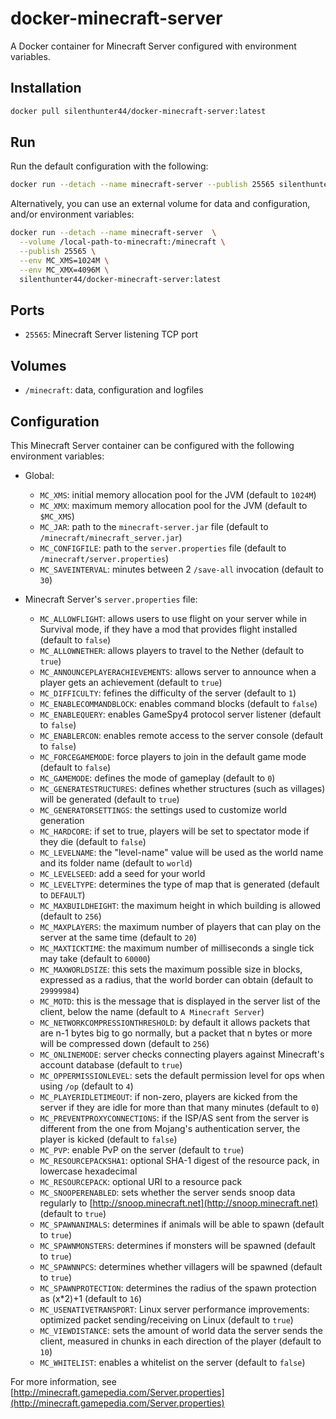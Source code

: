 # docker-minecraft-server

A Docker container for Minecraft Server configured with environment variables.

## Installation

```sh
docker pull silenthunter44/docker-minecraft-server:latest
```

## Run

Run the default configuration with the following:

```sh
docker run --detach --name minecraft-server --publish 25565 silenthunter44/docker-minecraft-server:latest
```

Alternatively, you can use an external volume for data and configuration, and/or environment variables:

```sh
docker run --detach --name minecraft-server  \
  --volume /local-path-to-minecraft:/minecraft \
  --publish 25565 \
  --env MC_XMS=1024M \
  --env MC_XMX=4096M \
  silenthunter44/docker-minecraft-server:latest
```

## Ports

- `25565`: Minecraft Server listening TCP port

## Volumes

- `/minecraft`: data, configuration and logfiles

## Configuration

This Minecraft Server container can be configured with the following environment variables:

- Global:
  - `MC_XMS`: initial memory allocation pool for the JVM (default to `1024M`)
  - `MC_XMX`: maximum memory allocation pool for the JVM (default to `$MC_XMS`)
  - `MC_JAR`: path to the `minecraft-server.jar` file  (default to `/minecraft/minecraft_server.jar`)
  - `MC_CONFIGFILE`: path to the `server.properties` file  (default to `/minecraft/server.properties`)
  - `MC_SAVEINTERVAL`: minutes between 2 `/save-all` invocation (default to `30`)

- Minecraft Server's `server.properties` file:
  - `MC_ALLOWFLIGHT`: allows users to use flight on your server while in Survival mode, if they have a mod that provides flight installed (default to `false`)
  - `MC_ALLOWNETHER`: allows players to travel to the Nether (default to `true`)
  - `MC_ANNOUNCEPLAYERACHIEVEMENTS`: allows server to announce when a player gets an achievement (default to `true`)
  - `MC_DIFFICULTY`: fefines the difficulty of the server (default to `1`)
  - `MC_ENABLECOMMANDBLOCK`: enables command blocks (default to `false`)
  - `MC_ENABLEQUERY`: enables GameSpy4 protocol server listener (default to `false`)
  - `MC_ENABLERCON`: enables remote access to the server console (default to `false`)
  - `MC_FORCEGAMEMODE`: force players to join in the default game mode (default to `false`)
  - `MC_GAMEMODE`: defines the mode of gameplay (default to `0`)
  - `MC_GENERATESTRUCTURES`: defines whether structures (such as villages) will be generated (default to `true`)
  - `MC_GENERATORSETTINGS`: the settings used to customize world generation
  - `MC_HARDCORE`: if set to true, players will be set to spectator mode if they die (default to `false`)
  - `MC_LEVELNAME`: the "level-name" value will be used as the world name and its folder name (default to `world`)
  - `MC_LEVELSEED`: add a seed for your world
  - `MC_LEVELTYPE`: determines the type of map that is generated (default to `DEFAULT`)
  - `MC_MAXBUILDHEIGHT`: the maximum height in which building is allowed (default to `256`)
  - `MC_MAXPLAYERS`: the maximum number of players that can play on the server at the same time (default to `20`)
  - `MC_MAXTICKTIME`: the maximum number of milliseconds a single tick may take (default to `60000`)
  - `MC_MAXWORLDSIZE`: this sets the maximum possible size in blocks, expressed as a radius, that the world border can obtain (default to `29999984`)
  - `MC_MOTD`: this is the message that is displayed in the server list of the client, below the name (default to `A Minecraft Server`)
  - `MC_NETWORKCOMPRESSIONTHRESHOLD`: by default it allows packets that are n-1 bytes big to go normally, but a packet that n bytes or more will be compressed down (default to `256`)
  - `MC_ONLINEMODE`: server checks connecting players against Minecraft's account database (default to `true`)
  - `MC_OPPERMISSIONLEVEL`: sets the default permission level for ops when using `/op` (default to `4`)
  - `MC_PLAYERIDLETIMEOUT`: if non-zero, players are kicked from the server if they are idle for more than that many minutes (default to `0`)
  - `MC_PREVENTPROXYCONNECTIONS`: if the ISP/AS sent from the server is different from the one from Mojang's authentication server, the player is kicked (default to `false`)
  - `MC_PVP`: enable PvP on the server (default to `true`)
  - `MC_RESOURCEPACKSHA1`: optional SHA-1 digest of the resource pack, in lowercase hexadecimal
  - `MC_RESOURCEPACK`: optional URI to a resource pack
  - `MC_SNOOPERENABLED`: sets whether the server sends snoop data regularly to [http://snoop.minecraft.net](http://snoop.minecraft.net) (default to `true`)
  - `MC_SPAWNANIMALS`: determines if animals will be able to spawn (default to `true`)
  - `MC_SPAWNMONSTERS`: determines if monsters will be spawned (default to `true`)
  - `MC_SPAWNNPCS`: determines whether villagers will be spawned (default to `true`)
  - `MC_SPAWNPROTECTION`: determines the radius of the spawn protection as (x*2)+1 (default to `16`)
  - `MC_USENATIVETRANSPORT`: Linux server performance improvements: optimized packet sending/receiving on Linux (default to `true`)
  - `MC_VIEWDISTANCE`: sets the amount of world data the server sends the client, measured in chunks in each direction of the player (default to `10`)
  - `MC_WHITELIST`: enables a whitelist on the server (default to `false`)

For more information, see [http://minecraft.gamepedia.com/Server.properties](http://minecraft.gamepedia.com/Server.properties)

